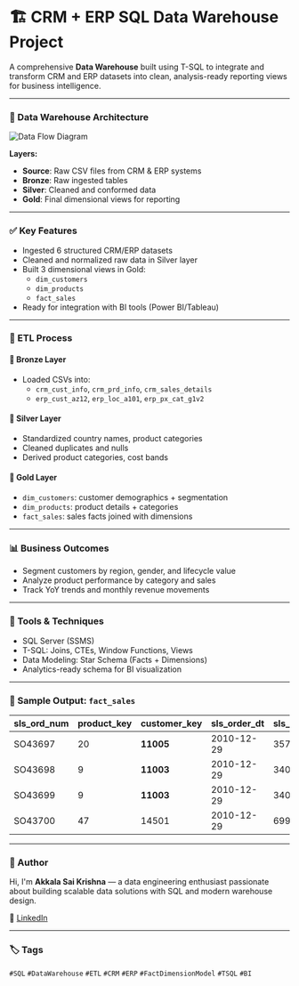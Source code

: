 
# 🏗️ CRM + ERP SQL Data Warehouse Project

A comprehensive **Data Warehouse** built using T-SQL to integrate and transform CRM and ERP datasets into clean, analysis-ready reporting views for business intelligence.

---

### 📌 Data Warehouse Architecture

![Data Flow Diagram](https://drive.google.com/file/d/1QQNkvsgi0UXhxKg1r_3Sp33t5enS3O5t/view?usp=sharing)

**Layers:**
- **Source**: Raw CSV files from CRM & ERP systems  
- **Bronze**: Raw ingested tables  
- **Silver**: Cleaned and conformed data  
- **Gold**: Final dimensional views for reporting

---

### ✅ Key Features

- Ingested 6 structured CRM/ERP datasets
- Cleaned and normalized raw data in Silver layer
- Built 3 dimensional views in Gold:
  - `dim_customers`
  - `dim_products`
  - `fact_sales`
- Ready for integration with BI tools (Power BI/Tableau)

---

### 🔧 ETL Process

#### 🥉 Bronze Layer
- Loaded CSVs into:
  - `crm_cust_info`, `crm_prd_info`, `crm_sales_details`
  - `erp_cust_az12`, `erp_loc_a101`, `erp_px_cat_g1v2`

#### 🥈 Silver Layer
- Standardized country names, product categories
- Cleaned duplicates and nulls
- Derived product categories, cost bands

#### 🥇 Gold Layer
- `dim_customers`: customer demographics + segmentation  
- `dim_products`: product details + categories  
- `fact_sales`: sales facts joined with dimensions

---

### 📊 Business Outcomes

- Segment customers by region, gender, and lifecycle value
- Analyze product performance by category and sales
- Track YoY trends and monthly revenue movements

---

### 🧰 Tools & Techniques

- SQL Server (SSMS)
- T-SQL: Joins, CTEs, Window Functions, Views
- Data Modeling: Star Schema (Facts + Dimensions)
- Analytics-ready schema for BI visualization

---

### 📎 Sample Output: `fact_sales`

| sls\_ord\_num | product\_key | customer\_key | sls\_order\_dt | sls\_sales | sls\_quantity | sls\_price |
| ------------- | ------------ | ------------- | -------------- | ---------- | ------------- | ---------- |
| SO43697       | 20           | **11005**     | 2010-12-29     | 3578       | 1             | 3578       |
| SO43698       | 9            | **11003**     | 2010-12-29     | 3400       | 1             | 3400       |
| SO43699       | 9            | **11003**     | 2010-12-29     | 3400       | 1             | 3400       |
| SO43700       | 47           | 14501         | 2010-12-29     | 699        | 1             | 699        |


---

### 👤 Author

Hi, I'm **Akkala Sai Krishna** — a data engineering enthusiast passionate about building scalable data solutions with SQL and modern warehouse design.

🔗 [LinkedIn](https://www.linkedin.com/in/sai-krishna-akkala07/)

---

### 🏷️ Tags  
`#SQL` `#DataWarehouse` `#ETL` `#CRM` `#ERP` `#FactDimensionModel` `#TSQL` `#BI`
